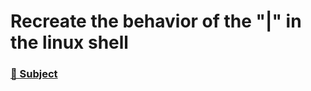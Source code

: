 # Recreate the behavior of the "|" in the linux shell
### [📄 Subject](./include/en.subject.pipex.pdf)
